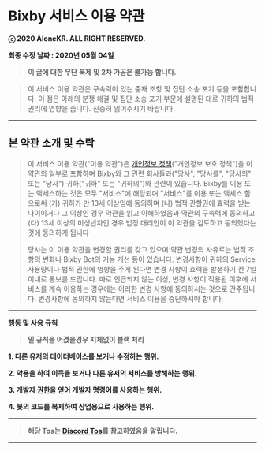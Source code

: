 # **Bixby 서비스 이용 약관**

**ⓒ 2020 AIoneKR. ALL RIGHT RESERVED.**

**최종 수정 날짜 : 2020년 05월 04일**

> **이 글에 대한 무단 복제 및 2차 가공은 불가능 합니다.**

> 이 서비스 이용 약관은 구속력이 있는 중재 조항 및 집단 소송 포기 등을 포함합니다.
> 이 점은 아래의 분쟁 해결 및 집단 소송 포기 부문에 설명된 대로 귀하의 법적 권리에 영향을 줍니다.
> 신중히 읽어주시기 바랍니다.

****

## 본 약관 소개 및 수락
> 이 서비스 이용 약관("이용 약관")은 [개인정보 정책]()("개인정보 보호 정책")을 이 약관의 일부로 포함하며
> Bixby와 그 관련 회사들과("당사", "당사를", "당사의" 또는 "당사") 귀하("귀하" 또는 "귀하의")와 관련이 있습니다.
> Bixby를 이용 또는 액세스하는 것은 모두 "서비스"에 해당되며
> "서비스"를 이용 또는 액세스 함으로써
> (가) 귀하가 만 13세 이상임에 동의하며
> (나) 법적 관할권에 효력을 받는 나이이거나 그 이상인 경우 약관을 읽고 이해하였음과 약관의 구속력에 동의하고
> (다) 13세 이상의 미성년자인 경우 법정 대리인이 이 약관을 검토하고 동의했다는 것에 동의하게 됩니다
>
> 당사는 이 이용 약관을 변경할 권리를 갖고 있으며
> 약관 변경의 사유로는 법적 조항의 변화나 Bixby Bot의 기능 개선 등이 있습니다.
> 변경사항이 귀하의 Service 사용량이나 법적 권한에 영향을 주게 된다면 변경 사항이 효력을 발생하기 전 7일 이내로 통보를 드립니다.
> 따로 언급되지 않는 이상, 변경 사항이 적용된 이후에 서비스를 계속 이용하는 경우에는 이러한 변경 사항에 동의하시는 것으로 간주됩니다.
> 변경사항에 동의하지 않는다면 서비스 이용을 중단하셔야 합니다.

****

**행동 및 사용 규칙**

> **밑 규칙을 어겼을경우 지체없이 블랙 처리**

**1. 다른 유저의 데이터베이스를 보거나 수정하는 행위.**

**2. 악용을 하여 이득을 보거나 다른 유저의 서비스를 방해하는 행위.**

**3. 개발자 권한을 얻어 개발자 명령어를 사용하는 행위.**

**4. 봇의 코드를 복제하여 상업용으로 사용하는 행위.**

****

> **해당 Tos는 [Discord Tos](https://discordapp.com/terms)를 참고하였음을 알립니다.**

****
